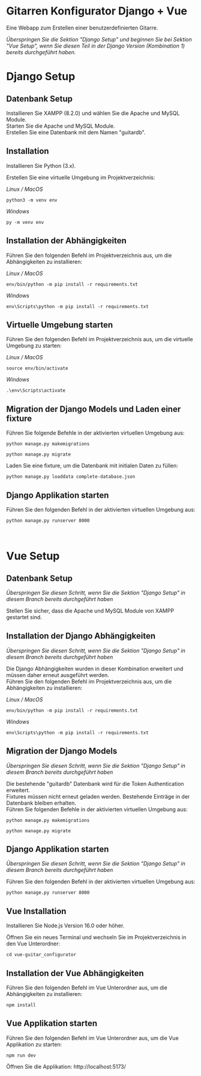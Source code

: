 # Gitarren Konfigurator Django + Vue
Eine Webapp zum Erstellen einer benutzerdefinierten Gitarre.


*Überspringen Sie die Sektion "Django Setup" und beginnen Sie bei Sektion "Vue Setup", wenn Sie diesen Teil in der Django Version (Kombination 1) bereits durchgeführt haben.*
<br>

# Django Setup

## Datenbank Setup
Installieren Sie XAMPP (8.2.0) und wählen Sie die Apache und MySQL Module. <br>
Starten Sie die Apache und MySQL Module. <br>
Erstellen Sie eine Datenbank mit dem Namen "guitardb".

## Installation
Installieren Sie Python (3.x). <br>

Erstellen Sie eine virtuelle Umgebung im Projektverzeichnis:

*Linux / MacOS*
```
python3 -m venv env
```

*Windows*
```
py -m venv env
```

## Installation der Abhängigkeiten 
Führen Sie den folgenden Befehl im Projektverzeichnis aus, um die Abhängigkeiten zu installieren:

*Linux / MacOS*
```
env/bin/python -m pip install -r requirements.txt
```

*Windows*
```
env\Scripts\python -m pip install -r requirements.txt
```

## Virtuelle Umgebung starten
Führen Sie den folgenden Befehl im Projektverzeichnis aus, um die virtuelle Umgebung zu starten:

*Linux / MacOS*
```
source env/bin/activate
```

*Windows*
```
.\env\Scripts\activate
```

## Migration der Django Models und Laden einer fixture
Führen Sie folgende Befehle in der aktivierten virtuellen Umgebung aus:

```
python manage.py makemigrations
```

```
python manage.py migrate
```

Laden Sie eine fixture, um die Datenbank mit initialen Daten zu füllen:
```
python manage.py loaddata complete-database.json
```

## Django Applikation starten
Führen Sie den folgenden Befehl in der aktivierten virtuellen Umgebung aus:

```
python manage.py runserver 8000
```

<br>

# Vue Setup 

## Datenbank Setup
*Überspringen Sie diesen Schritt, wenn Sie die Sektion "Django Setup" in diesem Branch bereits durchgeführt haben*

Stellen Sie sicher, dass die Apache und MySQL Module von XAMPP gestartet sind.

## Installation der Django Abhängigkeiten
*Überspringen Sie diesen Schritt, wenn Sie die Sektion "Django Setup" in diesem Branch bereits durchgeführt haben*

Die Django Abhängigkeiten wurden in dieser Kombination erweitert und müssen daher erneut ausgeführt werden. <br>
Führen Sie den folgenden Befehl im Projektverzeichnis aus, um die Abhängigkeiten zu installieren:

*Linux / MacOS*
```
env/bin/python -m pip install -r requirements.txt
```

*Windows*
```
env\Scripts\python -m pip install -r requirements.txt
```

## Migration der Django Models 
*Überspringen Sie diesen Schritt, wenn Sie die Sektion "Django Setup" in diesem Branch bereits durchgeführt haben*

Die bestehende "guitardb" Datenbank wird für die Token Authentication erweitert. <br>
Fixtures müssen nicht erneut geladen werden. Bestehende Einträge in der Datenbank bleiben erhalten. <br>
Führen Sie folgenden Befehle in der aktivierten virtuellen Umgebung aus:

```
python manage.py makemigrations
```

```
python manage.py migrate
```

## Django Applikation starten
*Überspringen Sie diesen Schritt, wenn Sie die Sektion "Django Setup" in diesem Branch bereits durchgeführt haben*

Führen Sie den folgenden Befehl in der aktivierten virtuellen Umgebung aus:

```
python manage.py runserver 8000
```

## Vue Installation
Installieren Sie Node.js Version 16.0 oder höher. <br>

Öffnen Sie ein neues Terminal und wechseln Sie im Projektverzeichnis in den Vue Unterordner:

```
cd vue-guitar_configurator
```

## Installation der Vue Abhängigkeiten 
Führen Sie den folgenden Befehl im Vue Unterordner aus, um die Abhängigkeiten zu installieren:

```
npm install
```

## Vue Applikation starten 
Führen Sie den folgenden Befehl im Vue Unterordner aus, um die Vue Applikation zu starten:

```
npm run dev
```
Öffnen Sie die Applikation: http://localhost:5173/